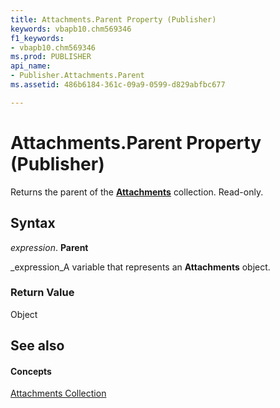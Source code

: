 ```yaml
---
title: Attachments.Parent Property (Publisher)
keywords: vbapb10.chm569346
f1_keywords:
- vbapb10.chm569346
ms.prod: PUBLISHER
api_name:
- Publisher.Attachments.Parent
ms.assetid: 486b6184-361c-09a9-0599-d829abfbc677

---
```



# Attachments.Parent Property (Publisher)

Returns the parent of the  **[Attachments](attachments-object-publisher.md)** collection. Read-only.


## Syntax

 _expression_. **Parent**

 _expression_A variable that represents an  **Attachments** object.


### Return Value

Object


## See also


#### Concepts


 [Attachments Collection](attachments-object-publisher.md)

